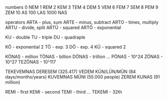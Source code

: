 numbers
0 NEM
1 REM
2 KEM
3 TEM
4 DEM
5 VEM
6 FEM
7 SEM
8 PEM
9 ZEM
10 AS
100 LAS
1000 NAS

operators
ARTA - plus, sum
ARTE - minus, subtract
ARTO - times, multiply
ARTU - divide, split
ARTÜ - squared
ARTÖ - exponential

KU - double
TU - triple
DU - quadraple 

KÖ - exponential 2
TÖ - exp. 3
DÖ - exp. 4
KÜ - squared 2

KÖNAS - million
TÖNAS - billion
DÖNAS - trillion 
...
PÖNAS - 10^24
ZÖNAS - 10^27
TEZÖNAS - 10^117

TEKEVEMNAS DERESEM (325.417)
VEDEM KÜN/LÜN/MÜN (84 days/months/years)
KUVEMNAS MÜNI (55.000 people)
ZEREM KUNAS (91 million)

REMI - first
KEMI - second
TEMI - third
...
TEKEMI - 32th


